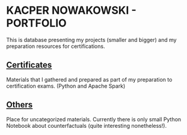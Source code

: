 # KACPER NOWAKOWSKI - PORTFOLIO
This is database presenting my projects (smaller and bigger) and my preparation resources for certifications.


## [Certificates](<./Certificates>)
Materials that I gathered and prepared as part of my preparation to certification exams. (Python and Apache Spark)

## [Others](<./Others>)
Place for uncategorized materials. Currently there is only small Python Notebook about counterfactuals (quite interesting nonetheless!).
